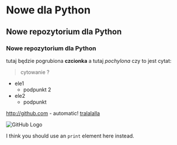 # Nowe  dla Python
## Nowe repozytorium dla Python
### Nowe repozytorium dla Python
tutaj będzie pogrubiona **czcionka**
a tutaj _pochylona_
czy to jest cytat:
> cytowanie ?


* ele1
  * podpunkt 2
* ele2
  * podpunkt
 
 http://github.com - automatic!
[tralalalla](http://github.com)


![GitHub Logo](https://www.zooplus.pl/magazyn/wp-content/uploads/2019/12/kot-przyb%C5%82%C4%99da.jpeg)

I think you should use an
`print` element here instead.
